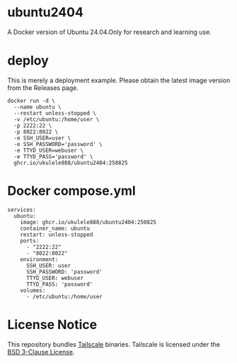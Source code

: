 # ubuntu2404
A Docker version of Ubuntu 24.04.Only for research and learning use.

# deploy
This is merely a deployment example. Please obtain the latest image version from the Releases page.
```
docker run -d \
  --name ubuntu \
  --restart unless-stopped \
  -v /etc/ubuntu:/home/user \
  -p 2222:22 \
  -p 8022:8022 \
  -e SSH_USER=user \
  -e SSH_PASSWORD='password' \
  -e TTYD_USER=webuser \
  -e TTYD_PASS='password' \
  ghcr.io/ukulele888/ubuntu2404:250825
```

# Docker compose.yml
```
services:
  ubuntu:
    image: ghcr.io/ukulele888/ubuntu2404:250825
    container_name: ubuntu
    restart: unless-stopped
    ports:
      - "2222:22"
      - "8022:8022"
    environment:
      SSH_USER: user
      SSH_PASSWORD: 'password'
      TTYD_USER: webuser
      TTYD_PASS: 'password'
    volumes:
      - /etc/ubuntu:/home/user
```

# License Notice

This repository bundles [Tailscale](https://tailscale.com/) binaries.
Tailscale is licensed under the [BSD 3-Clause License](./TAILSCALE_LICENSE).

